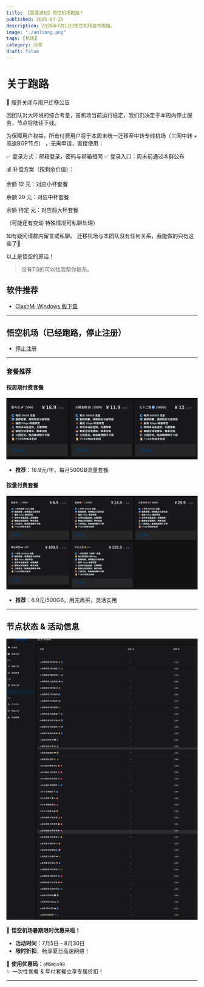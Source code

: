 ```yaml
---
title: 【重要通知】悟空机场跑路！
published: 2025-07-25
description: 2520年7月13日悟空机场宣布跑路。
image: "./anliang.png"
tags: [机场]
category: 分享
draft: false
---
```


# 关于跑路

📢 服务关闭与用户迁移公告

因团队对大环境的综合考量，虽机场当前运行稳定，我们仍决定于本周内停止服务，节点将陆续下线。

为保障用户权益，所有付费用户将于本周末统一迁移至中转专线机场（三网中转 + 高速BGP节点） ，无需申请，直接使用：

✅ 登录方式：邮箱登录，密码与邮箱相同
✅ 登录入口：周末前通过本群公布

💰 补偿方案（按剩余价值）：

余额 12 元：对应小杯套餐

余额 20 元：对应中杯套餐

余额 待定 元：对应超大杯套餐

（可能还有变动 特殊情况可私聊处理）

如有疑问请群内留言或私聊。
迁移机场与本团队没有任何关系，我能做的只有这些了🫥

以上是悟空的原话！


> 没有TG的可以找我帮你联系。

## 软件推荐

- [ClashMi Windows 版下载](https://git.282888.xyz/https://github.com/KaringX/clashmi/releases/download/v1.0.5.91/clashmi_1.0.5.91_windows_x64.exe)

---

## 悟空机场（已经跑路，停止注册）

- [停止注册](https://xn--mes91t7ofgnw.com/)

---

### 套餐推荐

#### 按周期付费套餐
![年付](./yuefu.png)

- **推荐**：16.9元/年，每月500GB流量套餐

#### 按量付费套餐
![一次性](./anliang.png)

- **推荐**：6.9元/500GB，用完再买，灵活实用

---

## 节点状态 & 活动信息
![节点状态](./jiedian.png)

🎉 **悟空机场暑期限时优惠来啦！**

- **活动时间**：7月5日 - 8月30日
- **限时折扣**，畅享夏日高速网络！

🎁 **使用优惠码**：`oMGWps98`  
✨ 一次性套餐 & 年付套餐立享专属折扣！

---